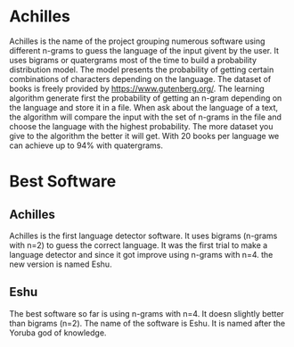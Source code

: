 # Achilles

Achilles is the name of the project grouping numerous software using different n-grams to guess the language of the input givent by the user.
It uses bigrams or quatergrams most of the time to build a probability distribution model. The model presents the probability of getting certain combinations of characters depending on the language.
The dataset of books is freely provided by https://www.gutenberg.org/. 
The learning algorithm generate first the probability of getting an n-gram depending on the language and store it in a file. When ask about the language of a text, the algorithm will compare the input with the set of n-grams in the file and choose the language with the highest probability.
The more dataset you give to the algorithm the better it will get. With 20 books per language we can achieve up to 94% with quatergrams.

# Best Software

## Achilles
Achilles is the first language detector software. It uses bigrams (n-grams with n=2) to guess the correct language. It was the first trial to make a language detector and since it got improve using n-grams with n=4. the new version is named Eshu. 

## Eshu
The best software so far is using n-grams with n=4. It doesn slightly better than bigrams (n=2). The name of the software is Eshu. It is named after the 
Yoruba god of knowledge.


